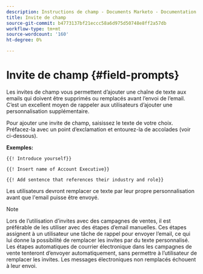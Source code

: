 ```yaml
---
description: Instructions de champ - Documents Marketo - Documentation du produit
title: Invite de champ
source-git-commit: b4773137bf21eccc58a6d975d50748e8ff2a57db
workflow-type: tm+mt
source-wordcount: '160'
ht-degree: 0%

---
```


# Invite de champ {#field-prompts}

Les invites de champ vous permettent d’ajouter une chaîne de texte aux emails qui doivent être supprimés ou remplacés avant l’envoi de l’email. C’est un excellent moyen de rappeler aux utilisateurs d’ajouter une personnalisation supplémentaire.

Pour ajouter une invite de champ, saisissez le texte de votre choix. Préfacez-la avec un point d’exclamation et entourez-la de accolades (voir ci-dessous).

**Exemples:**

`{{! Introduce yourself}}`

`{{! Insert name of Account Executive}}`

`{{! Add sentence that references their industry and role}}`

<p>Les utilisateurs devront remplacer ce texte par leur propre personnalisation avant que l'email puisse être envoyé.

>[!NOTE]
>
>Lors de l’utilisation d’invites avec des campagnes de ventes, il est préférable de les utiliser avec des étapes d’email manuelles. Ces étapes assignent à un utilisateur une tâche de rappel pour envoyer l’email, ce qui lui donne la possibilité de remplacer les invites par du texte personnalisé. Les étapes automatiques de courrier électronique dans les campagnes de vente tenteront d’envoyer automatiquement, sans permettre à l’utilisateur de remplacer les invites. Les messages électroniques non remplacés échouent à leur envoi.
